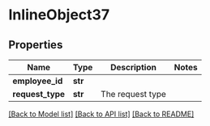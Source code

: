 # InlineObject37

## Properties
Name | Type | Description | Notes
------------ | ------------- | ------------- | -------------
**employee_id** | **str** |  | 
**request_type** | **str** | The request type | 

[[Back to Model list]](../README.md#documentation-for-models) [[Back to API list]](../README.md#documentation-for-api-endpoints) [[Back to README]](../README.md)



